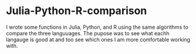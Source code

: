 # Julia-Python-R-comparison
I wrote some functions in Julia, Python, and R using the same algorithms to compare the three languuages. The pupose was to see what eachh langauge is good at
and too see which ones I am more comfortable working with.
